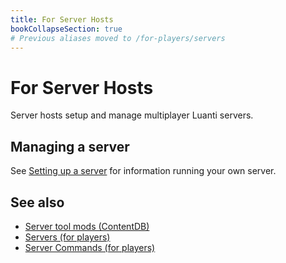 ```yaml
---
title: For Server Hosts
bookCollapseSection: true
# Previous aliases moved to /for-players/servers
---
```


# For Server Hosts

Server hosts setup and manage multiplayer Luanti servers.

## Managing a server

See [Setting up a server](/for-server-hosts/setup) for information running your own server.

## See also

- [Server tool mods (ContentDB)](https://content.luanti.org/packages/?tag=server_tools)
- [Servers (for players)](/for-players/servers)
- [Server Commands (for players)](/for-players/server-commands)
